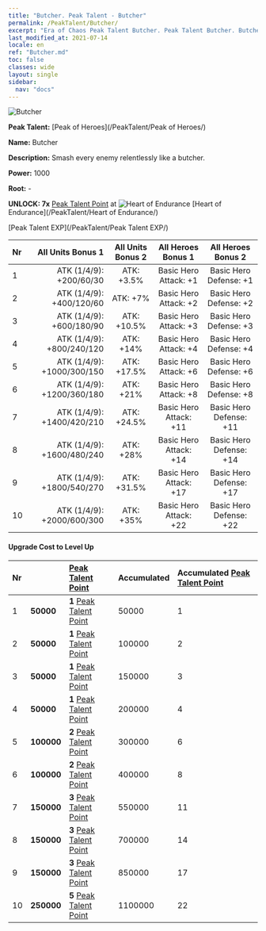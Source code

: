 ```yaml
---
title: "Butcher. Peak Talent - Butcher"
permalink: /PeakTalent/Butcher/
excerpt: "Era of Chaos Peak Talent Butcher. Peak Talent Butcher. Butcher"
last_modified_at: 2021-07-14
locale: en
ref: "Butcher.md"
toc: false
classes: wide
layout: single
sidebar:
  nav: "docs"
---
```


  ![Butcher](/images/pt/talent_1006.png)

  **Peak Talent:** [Peak of Heroes](/PeakTalent/Peak of Heroes/)

  **Name:** Butcher

  **Description:** Smash every enemy relentlessly like a butcher.

  **Power:** 1000

  **Root:** -

  **UNLOCK: 7x** [Peak Talent Point](/Items/con_934/) at ![Heart of Endurance](/images/pt/talent_1002.png) [Heart of Endurance](/PeakTalent/Heart of Endurance/)

  [Peak Talent EXP](/PeakTalent/Peak Talent EXP/)

  | Nr | All Units Bonus 1 | All Units Bonus 2 | All Heroes Bonus 1 | All Heroes Bonus 2 |
  |:---|--------------:|:-------------:|:-------------:|:-------------:|
  | 1 | ATK (1/4/9): +200/60/30 | ATK: +3.5% | Basic Hero Attack: +1 | Basic Hero Defense: +1 |
  | 2 | ATK (1/4/9): +400/120/60 | ATK: +7% | Basic Hero Attack: +2 | Basic Hero Defense: +2 |
  | 3 | ATK (1/4/9): +600/180/90 | ATK: +10.5% | Basic Hero Attack: +3 | Basic Hero Defense: +3 |
  | 4 | ATK (1/4/9): +800/240/120 | ATK: +14% | Basic Hero Attack: +4 | Basic Hero Defense: +4 |
  | 5 | ATK (1/4/9): +1000/300/150 | ATK: +17.5% | Basic Hero Attack: +6 | Basic Hero Defense: +6 |
  | 6 | ATK (1/4/9): +1200/360/180 | ATK: +21% | Basic Hero Attack: +8 | Basic Hero Defense: +8 |
  | 7 | ATK (1/4/9): +1400/420/210 | ATK: +24.5% | Basic Hero Attack: +11 | Basic Hero Defense: +11 |
  | 8 | ATK (1/4/9): +1600/480/240 | ATK: +28% | Basic Hero Attack: +14 | Basic Hero Defense: +14 |
  | 9 | ATK (1/4/9): +1800/540/270 | ATK: +31.5% | Basic Hero Attack: +17 | Basic Hero Defense: +17 |
  | 10 | ATK (1/4/9): +2000/600/300 | ATK: +35% | Basic Hero Attack: +22 | Basic Hero Defense: +22 |


#### Upgrade Cost to Level Up

  | Nr | <i class="fas fa-coins"/> | [Peak Talent Point](/Items/con_934/) | Accumulated <i class="fas fa-coins"/> | Accumulated [Peak Talent Point](/Items/con_934/) |
  |:---|:--------------|:-------------|:-------------|:-------------|
  | 1 | **50000** | **1** [Peak Talent Point](/Items/con_934/) | 50000 | 1 |
  | 2 | **50000** | **1** [Peak Talent Point](/Items/con_934/) | 100000 | 2 |
  | 3 | **50000** | **1** [Peak Talent Point](/Items/con_934/) | 150000 | 3 |
  | 4 | **50000** | **1** [Peak Talent Point](/Items/con_934/) | 200000 | 4 |
  | 5 | **100000** | **2** [Peak Talent Point](/Items/con_934/) | 300000 | 6 |
  | 6 | **100000** | **2** [Peak Talent Point](/Items/con_934/) | 400000 | 8 |
  | 7 | **150000** | **3** [Peak Talent Point](/Items/con_934/) | 550000 | 11 |
  | 8 | **150000** | **3** [Peak Talent Point](/Items/con_934/) | 700000 | 14 |
  | 9 | **150000** | **3** [Peak Talent Point](/Items/con_934/) | 850000 | 17 |
  | 10 | **250000** | **5** [Peak Talent Point](/Items/con_934/) | 1100000 | 22 |
